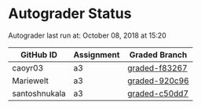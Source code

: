 # Autograder Status
Autograder last run at: October 08, 2018 at 15:20

| GitHub ID | Assignment | Graded Branch |
|-----------|------------|---------------|
| caoyr03 | a3 | [graded-f83267](https://github.com/Fall2018COMP401-001/a3-caoyr03/tree/graded-f83267) | 
| Mariewelt | a3 | [graded-920c96](https://github.com/Fall2018COMP401-001/a3-Mariewelt/tree/graded-920c96) | 
| santoshnukala | a3 | [graded-c50dd7](https://github.com/Fall2018COMP401-001/a3-santoshnukala/tree/graded-c50dd7) | 
